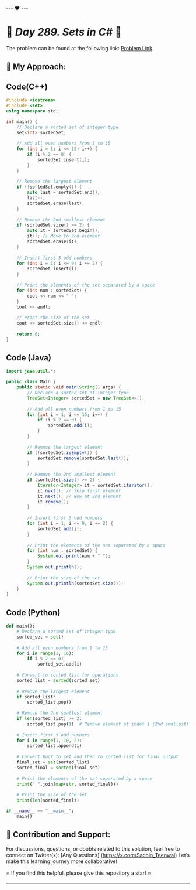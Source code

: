 --- ❤️ ---

# 🚀 _Day 289. Sets in C#_ 🧠


The problem can be found at the following link: [Problem Link](https://www.interviewbit.com/problems/sets-in-c/)

## 🎯 **My Approach:**


## Code(C++)
```cpp
#include <iostream>
#include <set>
using namespace std;

int main() {
    // Declare a sorted set of integer type
    set<int> sortedSet;
    
    // Add all even numbers from 1 to 15
    for (int i = 1; i <= 15; i++) {
        if (i % 2 == 0) {
            sortedSet.insert(i);
        }
    }
    
    // Remove the largest element
    if (!sortedSet.empty()) {
        auto last = sortedSet.end();
        last--;
        sortedSet.erase(last);
    }
    
    // Remove the 2nd smallest element
    if (sortedSet.size() >= 2) {
        auto it = sortedSet.begin();
        it++; // Move to 2nd element
        sortedSet.erase(it);
    }
    
    // Insert first 5 odd numbers
    for (int i = 1; i <= 9; i += 2) {
        sortedSet.insert(i);
    }
    
    // Print the elements of the set separated by a space
    for (int num : sortedSet) {
        cout << num << " ";
    }
    cout << endl;
    
    // Print the size of the set
    cout << sortedSet.size() << endl;
    
    return 0;
}
```

## Code (Java)

```java
import java.util.*;

public class Main {
    public static void main(String[] args) {
        // Declare a sorted set of integer type
        TreeSet<Integer> sortedSet = new TreeSet<>();
        
        // Add all even numbers from 1 to 15
        for (int i = 1; i <= 15; i++) {
            if (i % 2 == 0) {
                sortedSet.add(i);
            }
        }
        
        // Remove the largest element
        if (!sortedSet.isEmpty()) {
            sortedSet.remove(sortedSet.last());
        }
        
        // Remove the 2nd smallest element
        if (sortedSet.size() >= 2) {
            Iterator<Integer> it = sortedSet.iterator();
            it.next(); // Skip first element
            it.next(); // Now at 2nd element
            it.remove();
        }
        
        // Insert first 5 odd numbers
        for (int i = 1; i <= 9; i += 2) {
            sortedSet.add(i);
        }
        
        // Print the elements of the set separated by a space
        for (int num : sortedSet) {
            System.out.print(num + " ");
        }
        System.out.println();
        
        // Print the size of the set
        System.out.println(sortedSet.size());
    }
}
```

## Code (Python)

```python
def main():
    # Declare a sorted set of integer type
    sorted_set = set()
    
    # Add all even numbers from 1 to 15
    for i in range(1, 16):
        if i % 2 == 0:
            sorted_set.add(i)
    
    # Convert to sorted list for operations
    sorted_list = sorted(sorted_set)
    
    # Remove the largest element
    if sorted_list:
        sorted_list.pop()
    
    # Remove the 2nd smallest element
    if len(sorted_list) >= 2:
        sorted_list.pop(1)  # Remove element at index 1 (2nd smallest)
    
    # Insert first 5 odd numbers
    for i in range(1, 10, 2):
        sorted_list.append(i)
    
    # Convert back to set and then to sorted list for final output
    final_set = set(sorted_list)
    sorted_final = sorted(final_set)
    
    # Print the elements of the set separated by a space
    print(" ".join(map(str, sorted_final)))
    
    # Print the size of the set
    print(len(sorted_final))

if __name__ == "__main__":
    main()
```



## 🎯 **Contribution and Support:**

For discussions, questions, or doubts related to this solution, feel free to connect on Twitter(x): [Any Questions] (https://x.com/Sachin_Teenwal) Let’s make this learning journey more collaborative!

⭐ If you find this helpful, please give this repository a star! ⭐

---

